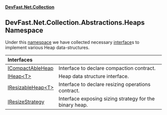 #### [DevFast.Net.Collection](index.md 'index')

## DevFast.Net.Collection.Abstractions.Heaps Namespace

Under this [namespace](https://docs.microsoft.com/en-us/dotnet/csharp/language-reference/keywords/namespace 'https://docs.microsoft.com/en-us/dotnet/csharp/language-reference/keywords/namespace') we have collected necessary [interface](https://docs.microsoft.com/en-us/dotnet/csharp/language-reference/keywords/interface 'https://docs.microsoft.com/en-us/dotnet/csharp/language-reference/keywords/interface')s to implement various Heap data-structures.

| Interfaces | |
| :--- | :--- |
| [ICompactAbleHeap](DevFast.Net.Collection.Abstractions.Heaps.ICompactAbleHeap.md 'DevFast.Net.Collection.Abstractions.Heaps.ICompactAbleHeap') | Interface to declare compaction contract. |
| [IHeap&lt;T&gt;](DevFast.Net.Collection.Abstractions.Heaps.IHeap_T_.md 'DevFast.Net.Collection.Abstractions.Heaps.IHeap<T>') | Heap data structure interface. |
| [IResizableHeap&lt;T&gt;](DevFast.Net.Collection.Abstractions.Heaps.IResizableHeap_T_.md 'DevFast.Net.Collection.Abstractions.Heaps.IResizableHeap<T>') | Interface to declare resizing operations contract. |
| [IResizeStrategy](DevFast.Net.Collection.Abstractions.Heaps.IResizeStrategy.md 'DevFast.Net.Collection.Abstractions.Heaps.IResizeStrategy') | Interface exposing sizing strategy for the binary heap. |

